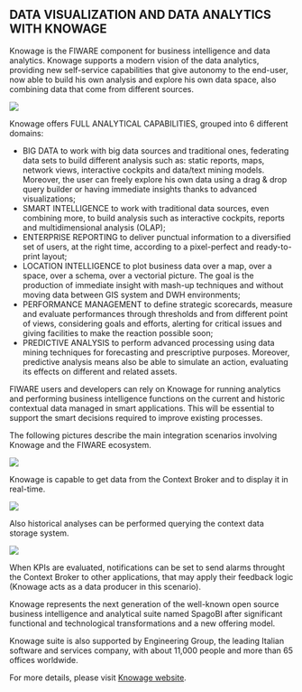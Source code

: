 <hr class="processing" style="display:none"/>
<h2>DATA VISUALIZATION AND DATA ANALYTICS WITH KNOWAGE</h2>

Knowage is the FIWARE component for business intelligence and data analytics.
Knowage supports a modern vision of the data analytics, providing new
self-service capabilities that give autonomy to the end-user, now able to build
his own analysis and explore his own data space, also combining data that come
from different sources.

![](knowage/images/screenshot.png)

Knowage offers FULL ANALYTICAL CAPABILITIES, grouped into 6 different domains:

-   BIG DATA to work with big data sources and traditional ones, federating data
    sets to build different analysis such as: static reports, maps, network views,
    interactive cockpits and data/text mining models. Moreover, the user can freely
    explore his own data using a drag & drop query builder or having immediate
    insights thanks to advanced visualizations;
-   SMART INTELLIGENCE to work with traditional data sources, even combining more,
    to build analysis such as interactive cockpits, reports and multidimensional
    analysis (OLAP);
-   ENTERPRISE REPORTING to deliver punctual information to a diversified set of
    users, at the right time, according to a pixel-perfect and ready-to-print layout;
-   LOCATION INTELLIGENCE to plot business data over a map, over a space, over a
    schema, over a vectorial picture. The goal is the production of immediate insight
    with mash-up techniques and without moving data between GIS system and DWH
    environments;
-   PERFORMANCE MANAGEMENT to define strategic scorecards, measure and evaluate
    performances through thresholds and from different point of views, considering
    goals and efforts, alerting for critical issues and giving facilities to make
    the reaction possible soon;
-   PREDICTIVE ANALYSIS to perform advanced processing using data mining techniques
    for forecasting and prescriptive purposes. Moreover, predictive analysis means
    also be able to simulate an action, evaluating its effects on different and
    related assets.

FIWARE users and developers can rely on Knowage for running analytics and
performing business intelligence functions on the current and historic contextual
data managed in smart applications. This will be essential to support the smart
decisions required to improve existing processes.

The following pictures describe the main integration scenarios involving Knowage and the
FIWARE ecosystem.


![](knowage/images/realtime.jpg)

Knowage is capable to get data from the Context Broker and to display it in real-time.

![](knowage/images/context-broker-cosmos.jpg)

Also historical analyses can be performed querying the context data storage system.

![](knowage/images/KPIs.jpg)

When KPIs are evaluated, notifications can be set to send alarms throught the
Context Broker to other applications, that may apply their feedback logic (Knowage 
acts as a data producer in this scenario).

Knowage represents the next generation of the well-known open source business
intelligence and analytical suite named SpagoBI after significant functional
and technological transformations and a new offering model.  

Knowage suite is also supported by Engineering Group, the leading Italian
software and services company, with about 11,000 people and more than 65 offices
worldwide. 

For more details, please visit [Knowage website](https://www.knowage-suite.com/).

